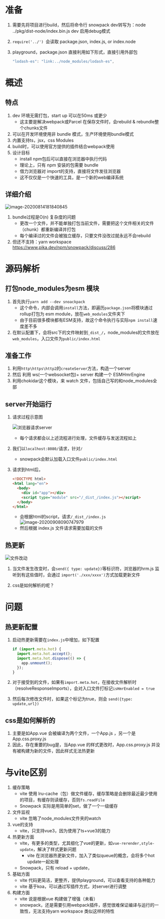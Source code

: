 # 准备

1. 需要先将项目进行build，然后将命令行 snowpack dev转写为：node ../pkg/dist-node/index.bin.js dev 启用debug模式

1. `require('../') `会读取 package.json, index.js, or index.node

1. playground，package.json 直接利用如下形式，直接引用外部包

   ```javascript
   "lodash-es": "link:../node_modules/lodash-es",
   ```



# 概述

## 特点

1. dev 环境无需打包，start up 可以在50ms 或更少
   - 这主要是解决webpack或Parcel 在保存文件时，会rebuild & rebundle整个chunks文件
2. 可以在开发环境使用非 bundle 模式，生产环境使用bundle模式
3. 内置支持ts，jsx，css Modules
4. build时，可以使用官方提供的插件结合webpack使用
5. 设计目标
   - install npm包后可以直接在浏览器中执行代码
   - 理论上，只有 npm 安装的包需要 bundle
   - 借力浏览器对 import的支持，直接将文件发往浏览器
   - 这不仅仅是一个快速的工具，是一个新的web编译系统

## 详细介绍

![image-20200814181840845](README.assets/image-20200814181840845.png)

1. bundle过程是O(n) 复杂度的问题
   - 更改一个文件，并不能单独打包当前文件，需要把这个文件相关的文件（chunk）都重新编译并打包
   - 每个编译过的文件会被独立缓存，只要文件没改过就永远不会rebuild
2. 但还不支持：yarn workspace https://www.pika.dev/npm/snowpack/discuss/286

# 源码解析

## 打包node_modules为esm 模块

1. 首先执行`yarn add --dev snoackpack`
   - 这个命令，内部会调用`install`方法，即遍历`package.json`将模块通过rollup打包为 esm module，放在`web_modules`文件夹下
   - 由于目前很多模块都有ESM支持，故这个命令执行与实际`npm install`速度差不多
2. 在默认配置下，会将src下的文件映射到`_dist_/`，node_modules的文件放在 `web_modules`，入口文件为`public/index.html`

## 准备工作

1. 利用`http\https\http2`的`createServer`方法，构造一个server
2. 然后 利用 ws(一个websocket包)+ server 构建一个 ESMHmrEngine
3. 利用chokidar这个模块，来 watch 文件，包括自己写的和node_modules全部 

## server开始运行

1. 请求过程示意图

   ![浏览器请求server](README.assets/浏览器请求server.svg)

   - 每个请求都会以上述流程进行处理，文件缓存与发送流程如上

2. 我们以`localhost:8080/`请求，针对`/`

   - snowpack会默认加载入口文件`public/index.html`

3. 请求到html后，

   ```html
   <!DOCTYPE html>
   <html lang="en">
     <body>
       <div id="app"></div>
       <script type="module" src="/_dist_/index.js"></script>
     </body>
   </html>
   
   ```

   - 会根据html的script，请求`/_dist_/index.js`![image-20200908090747979](README.assets/image-20200908090747979.png)
   - 然后根据 index.js 文件请求需要加载的文件

## 热更新

![文件改动](README.assets/文件改动.svg)

1. 当文件发生改变时，会`send({ type: update})`等标识符，浏览器的hrm.js 监听到有这些值时，会通过 `import('./xxx/xxxx')`方式加载更新文件

1. css是如何解析的呢？





# 问题

## 热更新配置

1. 启动热更新需要在`index.js`中增加，如下配置

   ```javascript
   if (import.meta.hot) {
     import.meta.hot.accept();
     import.meta.hot.dispose(() => {
       app.unmount();
     });
   }
   
   ```

2. 对于接受到的文件，如果有`import.meta.hot`，在接收文件解析时（resolveResponseImports），会对入口文件打标记`isHmrEnabled = true`

3. 然后每次修改文件时，如果这个标记为true，则会 `send({type: update,url})`

## css是如何解析的

1. 主要是如App.vue 会被编译为两个文件，一个App.js ，另一个是App.css.proxy.js
2. 因此，存在重要的bug是，当App.vue 的样式更改时，App.css.proxy.js 并没有被构建为新的文件，因此样式无法热更新



# 与vite区别

1. 缓存策略
   - vite 使用 lru-cache（包）做文件缓存，缓存策略是会删除最近最少使用的项目，有缓存则读缓存，否则`fs.readFile`
   - Snowpack 实际是用简单的set，做了一个一级缓存
2. 文件监视
   - vite  忽略了node_modules文件夹的watch
3. vue的支持
   - vite，只支持vue3，因为使用了ts+vue3的能力
4. 热更新方面
   - vite，有更多的类型，尤其细化了vue的更新，如`vue-rerender,style-update`，解决了样式更新问题
     - vite 在浏览器热更新文件，加入了类似queue的概念，会将多个hot update一起处理
   - Snowpack，只有 reload + update，
5. 基础方面
   - vite 代码更简洁，更整齐，提供playground，可以查看支持的各种能力
   - vite 基于koa，可以通过写插件方式，对server进行调整
6. 构建方面
   - vite 说是根据vue 构建做了增强（未看）
   - snowpack，还是需要引用webpack插件，感觉很难保证编译与运行的一致性，无法支持yarn workspace 类似这样的特性






